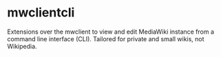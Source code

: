 # mwclientcli
Extensions over the mwclient to view and edit MediaWiki instance from a command line interface (CLI). Tailored for private and small wikis, not Wikipedia.
